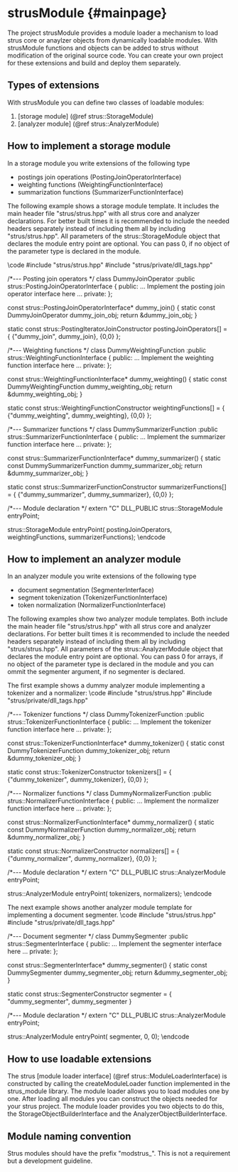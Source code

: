 strusModule	 {#mainpage}
===========

The project strusModule provides a module loader a mechanism to load strus core or anaylzer 
objects from dynamically loadable modules. With strusModule functions and objects 
can be added to strus without modification of the original source code.
You can create your own project for these extensions and build and deploy them separately.

Types of extensions
-------------------
With strusModule you can define two classes of loadable modules:
1. [storage module] (@ref strus::StorageModule)
2. [analyzer module] (@ref strus::AnalyzerModule)

How to implement a storage module
---------------------------------
In a storage module you write extensions of the following type
* postings join operations (PostingJoinOperatorInterface)
* weighting functions (WeightingFunctionInterface)
* summarization functions (SummarizerFunctionInterface)

The following example shows a storage module template.
It includes the main header file "strus/strus.hpp" with all strus
core and analyzer declarations. For better built times it is 
recommended to include the needed headers separately instead of including 
them all by including "strus/strus.hpp". All parameters of the
strus::StorageModule object that declares the module entry point are
optional. You can pass 0, if no object of the parameter type is declared
in the module.

\code
#include "strus/strus.hpp"
#include "strus/private/dll_tags.hpp"

/*--- Posting join operators */
class DummyJoinOperator
	:public strus::PostingJoinOperatorInterface
{
public:
	... Implement the posting join operator interface here ...
private:
};

const strus::PostingJoinOperatorInterface* dummy_join()
{
	static const DummyJoinOperator dummy_join_obj;
	return &dummy_join_obj;
}

static const strus::PostingIteratorJoinConstructor postingJoinOperators[] =
{
	{"dummy_join", dummy_join},
	{0,0}
};

/*--- Weighting functions */
class DummyWeightingFunction
	:public strus::WeightingFunctionInterface
{
public:
	... Implement the weighting function interface here ...
private:
};

const strus::WeightingFunctionInterface* dummy_weighting()
{
	static const DummyWeightingFunction dummy_weighting_obj;
	return &dummy_weighting_obj;
}

static const strus::WeightingFunctionConstructor weightingFunctions[] =
{
	{"dummy_weighting", dummy_weighting},
	{0,0}
};


/*--- Summarizer functions */
class DummySummarizerFunction
	:public strus::SummarizerFunctionInterface
{
public:
	... Implement the summarizer function interface here ...
private:
};

const strus::SummarizerFunctionInterface* dummy_summarizer()
{
	static const DummySummarizerFunction dummy_summarizer_obj;
	return &dummy_summarizer_obj;
}

static const strus::SummarizerFunctionConstructor summarizerFunctions[] =
{
	{"dummy_summarizer", dummy_summarizer},
	{0,0}
};


/*--- Module declaration */
extern "C" DLL_PUBLIC strus::StorageModule entryPoint;

strus::StorageModule entryPoint( postingJoinOperators, weightingFunctions, summarizerFunctions);
\endcode


How to implement an analyzer module
---------------------------------
In an analyzer module you write extensions of the following type
* document segmentation (SegmenterInterface)
* segment tokenization (TokenizerFunctionInterface)
* token normalization (NormalizerFunctionInterface)

The following examples show two analyzer module templates.
Both include the main header file "strus/strus.hpp" with all strus
core and analyzer declarations. For better built times it is 
recommended to include the needed headers separately instead of including 
them all by including "strus/strus.hpp". All parameters of the
strus::AnalyzerModule object that declares the module entry point are
optional. You can pass 0 for arrays, if no object of the parameter type is declared
in the module and you can ommit the segmenter argument, if no segmenter is declared.

The first example shows a dummy analyzer module implementing a tokenizer and
a normalizer:
\code
#include "strus/strus.hpp"
#include "strus/private/dll_tags.hpp"

/*--- Tokenizer functions */
class DummyTokenizerFunction
	:public strus::TokenizerFunctionInterface
{
public:
	... Implement the tokenizer function interface here ...
private:
};

const strus::TokenizerFunctionInterface* dummy_tokenizer()
{
	static const DummyTokenizerFunction dummy_tokenizer_obj;
	return &dummy_tokenizer_obj;
}

static const strus::TokenizerConstructor tokenizers[] =
{
	{"dummy_tokenizer", dummy_tokenizer},
	{0,0}
};


/*--- Normalizer functions */
class DummyNormalizerFunction
	:public strus::NormalizerFunctionInterface
{
public:
	... Implement the normalizer function interface here ...
private:
};

const strus::NormalizerFunctionInterface* dummy_normalizer()
{
	static const DummyNormalizerFunction dummy_normalizer_obj;
	return &dummy_normalizer_obj;
}

static const strus::NormalizerConstructor normalizers[] =
{
	{"dummy_normalizer", dummy_normalizer},
	{0,0}
};


/*--- Module declaration */
extern "C" DLL_PUBLIC strus::AnalyzerModule entryPoint;

strus::AnalyzerModule entryPoint( tokenizers, normalizers);
\endcode


The next example shows another analyzer module template for implementing a document segmenter.
\code
#include "strus/strus.hpp"
#include "strus/private/dll_tags.hpp"

/*--- Document segmenter */
class DummySegmenter
	:public strus::SegmenterInterface
{
public:
	... Implement the segmenter interface here ...
private:
};	

const strus::SegmenterInterface* dummy_segmenter()
{
	static const DummySegmenter dummy_segmenter_obj;
	return &dummy_segmenter_obj;
}

static const strus::SegmenterConstructor segmenter =
{
	"dummy_segmenter", dummy_segmenter
}


/*--- Module declaration */
extern "C" DLL_PUBLIC strus::AnalyzerModule entryPoint;

strus::AnalyzerModule entryPoint( segmenter, 0, 0);
\endcode


How to use loadable extensions
------------------------------
The strus [module loader interface] (@ref strus::ModuleLoaderInterface) is constructed by
calling the createModuleLoader function implemented in the strus_module library.
The module loader allows you to load modules one by one. After loading all modules you can
construct the objects needed for your strus project. The module loader provides you two
objects to do this, the StorageObjectBuilderInterface and the AnalyzerObjectBuilderInterface.


Module naming convention
------------------------
Strus modules should have the prefix "modstrus_". This is not a requirement but a development
guideline.



